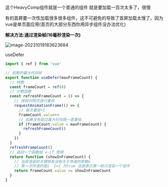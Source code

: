这个HeavyComp组件就是一个普通的组件 就是要加载一百次太多了，很慢

有的首屏要一次性加载很多很多组件，这不可避免的导致了首屏加载太慢了，因为vue是单页面应用(首页的大部分东西你用异步组件没办法优化)

**解决方法:通过渲染帧(16毫秒渲染一次)**

![image-20231019183623684](https://ttqblogimg.oss-cn-beijing.aliyuncs.com/image-20231019183623684.png)

useDefer

```js
import { ref } from 'vue'

// 观察的最大时间帧
export function useDefer(maxFrameCount) {
  // 帧数
  const frameCount = ref(0)
  // 计数函数
  const refreshFrameCount = () => {
    // 按帧对网页进行重绘
    requestAnimationFrame(() => {
      // 每次重绘+1
      frameCount.value++
      // 如果没有超过最大时间就一直重绘
      if (frameCount.value < maxFrameCount) {
        refreshFrameCount()
      }
    })
  }
  refreshFrameCount()
  // 返回一个函数给 v-if 使用
  return function (showInFrameCount) {
    // 当前渲染的关键帧有没有大于传递的参数n
    // 第一次传递的是1  1=1 为true 这就表示第一帧只渲染一个组件
    return frameCount.value >= showInFrameCount
  }
}
```


